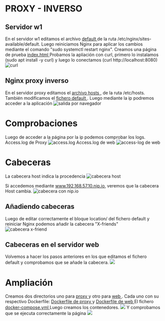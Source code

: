 # PROXY - INVERSO
## Servidor w1
En el servidor w1 editamos el archivo <a href="/w1/default"> default </a> de la ruta /etc/nginx/sites-available/default.
Luego reiniciamos Nginx para aplicar los cambios mediante el comando "sudo systemctl restart nginx".
Creamos una página de prueba <a href="/proxy-inverso/w1/index.html"> index.html </a>
Probamos la apliación con curl, primero lo instalamos (sudo apt install -y curl) y luego lo conectamos (curl http://localhost:8080)
<img src="/proxy-inverso/w1/img/curl.png" alt="curl">

## Nginx proxy inverso 
En el servidor proxy editamos el <a href="/proxy-inverso/proxy/hosts"> archivo hosts </a>, de la ruta  /etc/hosts. También modificamos el <a href="/proxy-inverso/proxy/default"> fichero default </a> . Luego mediante la ip podremos acceder a la aplicación
<img src="/proxy-inverso/proxy/navegador.png" alt="salida por navegador">

# Comprobaciones
Luego de acceder a la página por la ip podemos comprobar los logs.
Access.log de Proxy
<img src="/proxy-inverso/proxy/access-log.png" alt="access.log">
Access.log de web
<img src="/proxy-inverso/w1/img/access-log.png" alt="access-log de web">

# Cabeceras
La cabecera host indica la procedencia 
<img src="/proxy-inverso/w1/img/cabecera-hosts.png" alt="cabecera host">

Si accedemos mediante www.192.168.57.10.nip.io, veremos que la cabecera Host cambia. 
<img src="/proxy-inverso/w1/img/host-no-ip.png" alt="cabecera con nip.io">

## Añadiendo cabeceras
Luego de editar correctamente el bloque location/ del fichero default y reiniciar Nginx podemos añadir la cabecera "X-friends"
<img src="/proxy-inverso/proxy/cabecera-x-friend.png" alt="cabecera x-friend">

## Cabeceras en el servidor web
Volvemos a hacer los pasos anteriores en los que editamos el fichero default y comprobamos que se añade la cabecera.
<img src="/proxy-inverso/w1/img/2da-cabecera-host.png">


# Ampliación
Creamos dos directorios uno para <a href="/proxy-inverso/docker-proxy/proxy/"> proxy </a> y otro para <a href="/proxy-inverso/docker-proxy/web/"> web </a>.
Cada uno con su respectivo Dockerfile: <a href="/proxy-inverso/docker-proxy/proxy/Dockerfile" > Dockerfile de proxy </a> y <a href="/proxy-inverso/docker-proxy/web/Dockerfile" > Dockerfile de web </a> 
El fichero <a href="/proxy-inverso/docker-proxy/docker-compose.yml"> docker-compose.yml </a>
Luego creamos los contenedores.
<img src="/proxy-inverso/docker-proxy/docker-up.png">
Y comprobamos que se ejecuta correctamente la página 
<img src="/proxy-inverso/docker-proxy/ejecucion.png">
